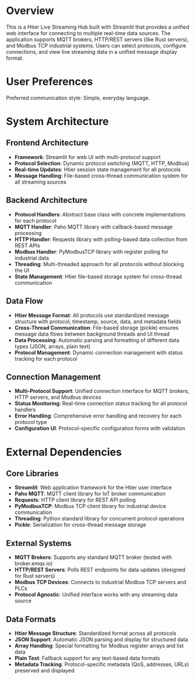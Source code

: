 # Overview

This is a Htier Live Streaming Hub built with Streamlit that provides a unified web interface for connecting to multiple real-time data sources. The application supports MQTT brokers, HTTP/REST servers (like Rust servers), and Modbus TCP industrial systems. Users can select protocols, configure connections, and view live streaming data in a unified message display format.

# User Preferences

Preferred communication style: Simple, everyday language.

# System Architecture

## Frontend Architecture
- **Framework**: Streamlit for web UI with multi-protocol support
- **Protocol Selection**: Dynamic protocol switching (MQTT, HTTP, Modbus)
- **Real-time Updates**: Htier session state management for all protocols
- **Message Handling**: File-based cross-thread communication system for all streaming sources

## Backend Architecture
- **Protocol Handlers**: Abstract base class with concrete implementations for each protocol
- **MQTT Handler**: Paho MQTT library with callback-based message processing
- **HTTP Handler**: Requests library with polling-based data collection from REST APIs
- **Modbus Handler**: PyModbusTCP library with register polling for industrial data
- **Threading**: Multi-threaded approach for all protocols without blocking the UI
- **State Management**: Htier file-based storage system for cross-thread communication

## Data Flow
- **Htier Message Format**: All protocols use standardized message structure with protocol, timestamp, source, data, and metadata fields
- **Cross-Thread Communication**: File-based storage (pickle) ensures message data flows between background threads and UI thread
- **Data Processing**: Automatic parsing and formatting of different data types (JSON, arrays, plain text)
- **Protocol Management**: Dynamic connection management with status tracking for each protocol

## Connection Management
- **Multi-Protocol Support**: Unified connection interface for MQTT brokers, HTTP servers, and Modbus devices
- **Status Monitoring**: Real-time connection status tracking for all protocol handlers
- **Error Handling**: Comprehensive error handling and recovery for each protocol type
- **Configuration UI**: Protocol-specific configuration forms with validation

# External Dependencies

## Core Libraries
- **Streamlit**: Web application framework for the Htier user interface
- **Paho MQTT**: MQTT client library for IoT broker communication
- **Requests**: HTTP client library for REST API polling
- **PyModbusTCP**: Modbus TCP client library for industrial device communication
- **Threading**: Python standard library for concurrent protocol operations
- **Pickle**: Serialization for cross-thread message storage

## External Systems
- **MQTT Brokers**: Supports any standard MQTT broker (tested with broker.emqx.io)
- **HTTP/REST Servers**: Polls REST endpoints for data updates (designed for Rust servers)
- **Modbus TCP Devices**: Connects to industrial Modbus TCP servers and PLCs
- **Protocol Agnostic**: Unified interface works with any streaming data source

## Data Formats
- **Htier Message Structure**: Standardized format across all protocols
- **JSON Support**: Automatic JSON parsing and display for structured data
- **Array Handling**: Special formatting for Modbus register arrays and list data
- **Plain Text**: Fallback support for any text-based data formats
- **Metadata Tracking**: Protocol-specific metadata (QoS, addresses, URLs) preserved and displayed